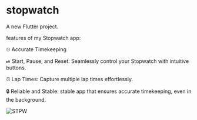 # stopwatch

A new Flutter project.

features of my Stopwatch app:

⏲ Accurate Timekeeping

⏯ Start, Pause, and Reset: Seamlessly control your Stopwatch with intuitive buttons.

⏰ Lap Times: Capture multiple lap times effortlessly. 

🔒 Reliable and Stable: stable app that ensures accurate timekeeping, even in the background.


![STPW](https://github.com/omkark12/OIBSIP-StopWatch/assets/119477596/57bdd9fe-0ebe-4398-ade3-15894ebba26c)
